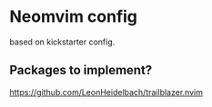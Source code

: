 # Neomvim config

based on kickstarter config.

## Packages to implement?

https://github.com/LeonHeidelbach/trailblazer.nvim

